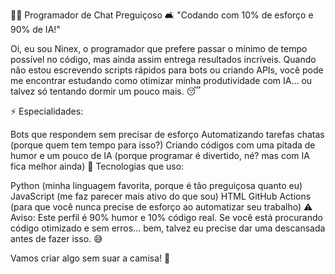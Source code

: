 👨‍💻 Programador de Chat Preguiçoso
🛋️ "Codando com 10% de esforço e 90% de IA!"

Oi, eu sou Ninex, o programador que prefere passar o mínimo de tempo possível no código, mas ainda assim entrega resultados incríveis. Quando não estou escrevendo scripts rápidos para bots ou criando APIs, você pode me encontrar estudando como otimizar minha produtividade com IA... ou talvez só tentando dormir um pouco mais. 😴

⚡ Especialidades:

Bots que respondem sem precisar de esforço
Automatizando tarefas chatas (porque quem tem tempo para isso?)
Criando códigos com uma pitada de humor e um pouco de IA (porque programar é divertido, né? mas com IA fica melhor ainda)
🔧 Tecnologias que uso:

Python (minha linguagem favorita, porque é tão preguiçosa quanto eu)
JavaScript (me faz parecer mais ativo do que sou)
HTML 
GitHub Actions (para que você nunca precise de esforço ao automatizar seu trabalho)
⚠️ Aviso: Este perfil é 90% humor e 10% código real. Se você está procurando código otimizado e sem erros... bem, talvez eu precise dar uma descansada antes de fazer isso. 😅

Vamos criar algo sem suar a camisa! 🚀
